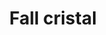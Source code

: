 ---
title: Fall cristal
date: 
draft: false

# descripcion
description : Aros espectaculares! En plata 925 y cristal Swarovski. Simplemente bellísimos.

materials: Plata 925

color: 

dimensions: Largo 7.2cm

code: 01-10-1008

type: "Aros"

categories: []

price: $11.120,00

price_eftvo: $9.450,00

# Images
# first image will be shown in the product page
images:
  # - image: "images/path_to_image"
  # La ubicacion de las imagenes es imagenes/Aros/Aros.Cristal Swarovski/01-10-1008-fall-cristal
  - image: "./images/aros/cristal_swarovski/01-10-1008-fall-cristal.jpg"
---